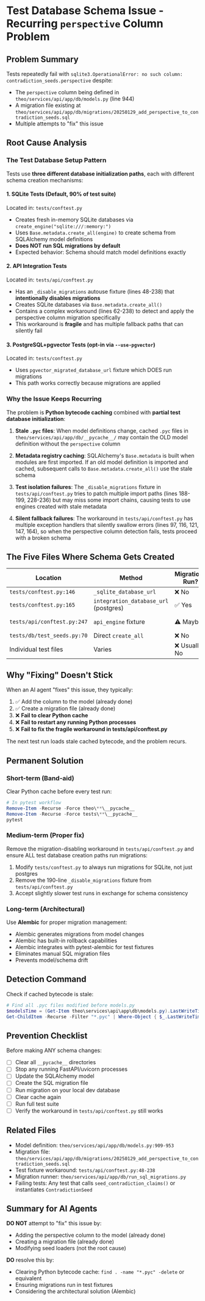 # Test Database Schema Issue - Recurring `perspective` Column Problem

## Problem Summary

Tests repeatedly fail with `sqlite3.OperationalError: no such column: contradiction_seeds.perspective` despite:
- The `perspective` column being defined in `theo/services/api/app/db/models.py` (line 944)
- A migration file existing at `theo/services/api/app/db/migrations/20250129_add_perspective_to_contradiction_seeds.sql`
- Multiple attempts to "fix" this issue

## Root Cause Analysis

### The Test Database Setup Pattern

Tests use **three different database initialization paths**, each with different schema creation mechanisms:

#### 1. **SQLite Tests (Default, 90% of test suite)**
Located in: `tests/conftest.py`
- Creates fresh in-memory SQLite databases via `create_engine("sqlite:///:memory:")`
- Uses `Base.metadata.create_all(engine)` to create schema from SQLAlchemy model definitions
- **Does NOT run SQL migrations by default**
- Expected behavior: Schema should match model definitions exactly

#### 2. **API Integration Tests**
Located in: `tests/api/conftest.py`
- Has an `_disable_migrations` autouse fixture (lines 48-238) that **intentionally disables migrations**
- Creates SQLite databases via `Base.metadata.create_all()` 
- Contains a complex workaround (lines 62-238) to detect and apply the perspective column migration specifically
- This workaround is **fragile** and has multiple fallback paths that can silently fail

#### 3. **PostgreSQL+pgvector Tests (opt-in via `--use-pgvector`)**
Located in: `tests/conftest.py`
- Uses `pgvector_migrated_database_url` fixture which DOES run migrations
- This path works correctly because migrations are applied

### Why the Issue Keeps Recurring

The problem is **Python bytecode caching** combined with **partial test database initialization**:

1. **Stale `.pyc` files**: When model definitions change, cached `.pyc` files in `theo/services/api/app/db/__pycache__/` may contain the OLD model definition without the `perspective` column

2. **Metadata registry caching**: SQLAlchemy's `Base.metadata` is built when modules are first imported. If an old model definition is imported and cached, subsequent calls to `Base.metadata.create_all()` use the stale schema

3. **Test isolation failures**: The `_disable_migrations` fixture in `tests/api/conftest.py` tries to patch multiple import paths (lines 188-199, 228-236) but may miss some import chains, causing tests to use engines created with stale metadata

4. **Silent fallback failures**: The workaround in `tests/api/conftest.py` has multiple exception handlers that silently swallow errors (lines 97, 116, 121, 147, 164), so when the perspective column detection fails, tests proceed with a broken schema

## The Five Files Where Schema Gets Created

| Location | Method | Migrations Run? | Notes |
|----------|--------|-----------------|-------|
| `tests/conftest.py:146` | `_sqlite_database_url` | ❌ No | Base fixture, returns empty DB |
| `tests/conftest.py:165` | `integration_database_url` (postgres) | ✅ Yes | Calls `pgvector_migrated_database_url` |
| `tests/api/conftest.py:247` | `api_engine` fixture | ⚠️ Maybe | Uses `_disable_migrations` workaround |
| `tests/db/test_seeds.py:70` | Direct `create_all` | ❌ No | Fresh in-memory DB per test |
| Individual test files | Varies | ❌ Usually No | Many tests create their own engines |

## Why "Fixing" Doesn't Stick

When an AI agent "fixes" this issue, they typically:
1. ✅ Add the column to the model (already done)
2. ✅ Create a migration file (already done)
3. ❌ **Fail to clear Python cache**
4. ❌ **Fail to restart any running Python processes**
5. ❌ **Fail to fix the fragile workaround in tests/api/conftest.py**

The next test run loads stale cached bytecode, and the problem recurs.

## Permanent Solution

### Short-term (Band-aid)
Clear Python cache before every test run:
```powershell
# In pytest workflow
Remove-Item -Recurse -Force theo\**\__pycache__
Remove-Item -Recurse -Force tests\**\__pycache__
pytest
```

### Medium-term (Proper fix)
Remove the migration-disabling workaround in `tests/api/conftest.py` and ensure ALL test database creation paths run migrations:

1. Modify `tests/conftest.py` to always run migrations for SQLite, not just postgres
2. Remove the 190-line `_disable_migrations` fixture from `tests/api/conftest.py`
3. Accept slightly slower test runs in exchange for schema consistency

### Long-term (Architectural)
Use **Alembic** for proper migration management:
- Alembic generates migrations from model changes
- Alembic has built-in rollback capabilities
- Alembic integrates with pytest-alembic for test fixtures
- Eliminates manual SQL migration files
- Prevents model/schema drift

## Detection Command

Check if cached bytecode is stale:
```powershell
# Find all .pyc files modified before models.py
$modelsTime = (Get-Item theo\services\api\app\db\models.py).LastWriteTime
Get-ChildItem -Recurse -Filter "*.pyc" | Where-Object { $_.LastWriteTime -lt $modelsTime }
```

## Prevention Checklist

Before making ANY schema changes:
- [ ] Clear all `__pycache__` directories
- [ ] Stop any running FastAPI/uvicorn processes
- [ ] Update the SQLAlchemy model
- [ ] Create the SQL migration file
- [ ] Run migration on your local dev database
- [ ] Clear cache again
- [ ] Run full test suite
- [ ] Verify the workaround in `tests/api/conftest.py` still works

## Related Files

- Model definition: `theo/services/api/app/db/models.py:909-953`
- Migration file: `theo/services/api/app/db/migrations/20250129_add_perspective_to_contradiction_seeds.sql`
- Test fixture workaround: `tests/api/conftest.py:48-238`
- Migration runner: `theo/services/api/app/db/run_sql_migrations.py`
- Failing tests: Any test that calls `seed_contradiction_claims()` or instantiates `ContradictionSeed`

## Summary for AI Agents

**DO NOT** attempt to "fix" this issue by:
- Adding the perspective column to the model (already done)
- Creating a migration file (already done)  
- Modifying seed loaders (not the root cause)

**DO** resolve this by:
- Clearing Python bytecode cache: `find . -name "*.pyc" -delete` or equivalent
- Ensuring migrations run in test fixtures
- Considering the architectural solution (Alembic)
